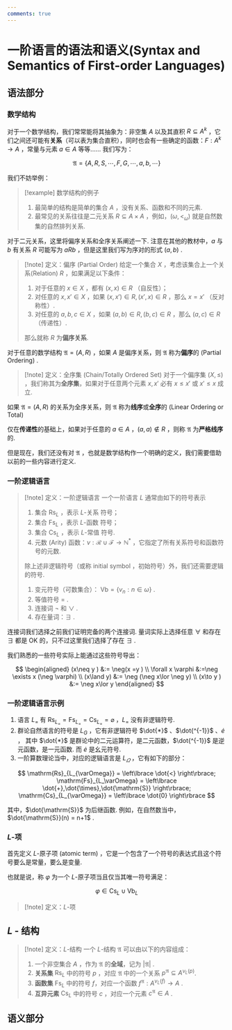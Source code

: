 ```yaml
---
comments: true
---
```

# 一阶语言的语法和语义(Syntax and Semantics of First-order Languages)

## 语法部分
### 数学结构
对于一个数学结构，我们常常能将其抽象为：非空集 $A$ 以及其直积 $R\subseteq A^k$ ，它们之间还可能有**关系**（可以表为集合直积），同时也会有一些确定的函数：$F:A^k\to A$ ，常量与元素 $a\in A$ 等等......
我们写为：

$$
\mathfrak{A} = \left\lbrace A,R,S,\cdots,F,G,\cdots,a,b,\cdots \right\rbrace
$$

我们不妨举例：
>[!example] 数学结构的例子
>1. 最简单的结构是简单的集合 $A$ ，没有关系、函数和不同的元素.
>2. 最常见的关系往往是二元关系 $R\subseteq A\times A$ ，例如，$(\omega,<_{\omega})$ 就是自然数集的自然排列关系.

对于二元关系，这里将偏序关系和全序关系阐述一下. 注意在其他的教材中，$a$ 与 $b$ 有关系 $R$ 可能写为 $aRb$ ，但是这里我们写为序对的形式 $(a,b)$ .

>[!note] 定义：偏序 (Partial Order)
>给定一个集合 $X$ ，考虑该集合上一个关系(Relation) $R$ ，如果满足以下条件：
>1. 对于任意的 $x\in X$ ，都有 $(x,x)\in R$ （自反性）；
>2. 对任意的 $x,x'\in X$ ，如果 $(x,x')\in R, (x',x)\in R$ ，那么 $x= x'$ （反对称性）. 
>3. 对任意的 $a,b,c\in X$ ，如果 $(a,b)\in R, (b,c)\in R$ ，那么 $(a,c)\in R$ （传递性）.
>
>那么就称 $R$ 为**偏序关系**.

对于任意的数学结构 $\mathfrak{A} = (A,R)$ ，如果 $A$ 是偏序关系，则 $\mathfrak{A}$ 称为**偏序**的 (Partial Ordering) .

>[!note] 定义：全序集 (Chain/Totally Ordered Set)
>对于一个偏序集 $(X,\leqslant)$ ，我们称其为**全序集**，如果对于任意两个元素 $x,x'$ 必有 $x\leqslant x'$ 或 $x'\leqslant x$ 成立.

如果 $\mathfrak{A} = (A,R)$ 的关系为全序关系，则 $\mathfrak{A}$ 称为**线序**或**全序**的 (Linear Ordering or Total)



仅在**传递性**的基础上，如果对于任意的 $a\in A$ ，$(a,a)\not\in R$  ，则称 $\mathfrak{A}$ 为**严格线序**的.

但是现在，我们还没有对 $\mathfrak{A}$ ，也就是数学结构作一个明确的定义，我们需要借助以前的一些内容进行定义.

### 一阶逻辑语言
>[!note] 定义：一阶逻辑语言
>一个一阶语言 $L$ 通常由如下的符号表示
>1. 集合 $\mathrm{Rs}_L$ ，表示 $L$-关系 符号；
>2. 集合 $\mathrm{Fs}_L$ ，表示 $L$-函数 符号；
>3. 集合 $\mathrm{Cs}_L$ ，表示 $L$-常值 符号.
>4. 元数 (Arity) 函数：$\nu: \mathcal{R}\cup \mathcal{F}\to \mathbb{N}^*$ ，它指定了所有关系符号和函数符号的元数.
>
>除上述非逻辑符号（或称 initial symbol ，初始符号）外，我们还需要逻辑的符号.
>1. 变元符号（可数集合）： $\mathrm{Vb} = \left\lbrace v_n: n\in \omega \right\rbrace$ . 
>2. 等值符号 $=$ .
>3. 连接词 $\neg$ 和 $\lor$ .
>4. 存在量词：$\exists$ .

连接词我们选择之前我们证明完备的两个连接词. 量词实际上选择任意 $\forall$ 和存在 $\exists$ 都是 OK 的，只不过这里我们选择了存在 $\exists$ .

我们熟悉的一些符号实际上能通过这些符号导出：

$$
\begin{aligned}
(x\neq y ) &:= \neg(x =y ) \\
\forall x \varphi &:=\neg  \exists x (\neg \varphi) \\
 (x\land y) &:= \neg (\neg x\lor \neg y)
\\
(x\to y ) &:=  \neg x\lor y
\end{aligned}
$$

### 一阶逻辑语言示例

1. 语言 $L_=$ 有 $\mathrm{Rs}_{L_=}=\mathrm{Fs}_{L_=} = \mathrm{Cs}_{L_=} = \varnothing$ ，$L_=$ 没有非逻辑符号.
2. 群论自然语言的符号是 $L_G$ ，它有非逻辑符号 $\dot{*}$ 、$\dot{^{-1}}$ 、$\dot{e}$ ， 其中 $\dot{*}$ 是群论中的二元运算符，是二元函数，$\dot{^{-1}}$ 是逆元函数，是一元函数. 而 $\dot{e}$ 是幺元符号.
3. 一阶算数理论当中，对应的逻辑语言是 $L_\varOmega$ ，它有如下的部分： 

$$
\mathrm{Rs}_{L_{\varOmega}} = \left\lbrace \dot{<} \right\rbrace; \mathrm{Fs}_{L_\varOmega} = \left\lbrace \dot{+},\dot{\times},\dot{\mathrm{S}} \right\rbrace; \mathrm{Cs}_{L_{\varOmega}} = \left\lbrace \dot{0} \right\rbrace
$$ 

其中，$\dot{\mathrm{S}}$ 为后继函数. 例如，在自然数当中，$\dot{\mathrm{S}}(n) = n+1$ .


### $L$-项
首先定义 $L$-原子项 (atomic term) ，它是一个包含了一个符号的表达式且这个符号要么是常量，要么是变量.

也就是说，称 $\varphi$ 为一个 $L$-原子项当且仅当其唯一符号满足：

$$
\varphi\in \mathrm{Cs}_L\cup \mathrm{Vb}_L
$$

>[!note] 定义：$L$-项
>

## $L$ - 结构

>[!note] 定义：$L$-结构
>一个 $L$-结构 $\mathfrak{A}$ 可以由以下的内容组成：
>1. 一个非空集合 $A$ ，作为 $\mathfrak{A}$ 的**全域**，记为 $|\mathfrak{A}|$ .
>2. **关系集** $\mathrm{Rs}_L$ 中的符号 $p$ ，对应 $\mathfrak{A}$ 中的一个关系 $p^\mathfrak{A}\subseteq A^{\nu_L(p)}$.
>3. **函数集** $\mathrm{Fs}_L$ 中的符号 $f$，对应一个函数 $f^{\mathfrak{A}}: A^{\nu_L(f)}\to A$ .
>4. **互异元素** $\mathrm{Cs}_L$ 中的符号 $c$ ，对应一个元素 $c^\mathfrak{A}\in A$ .

## 语义部分